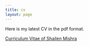 ```yaml
---
title: cv
layout: page
---
```


Here is my latest CV in the pdf format.

[Curriculum Vitae of Shailen Mishra](https://shailenmishra.github.io/assets/files/3-cv.pdf)
